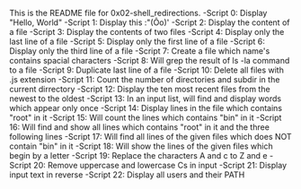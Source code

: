 This is the README file for 0x02-shell_redirections.
-Script 0: Display "Hello, World"
-Script 1: Display this :"(Ôo)'
-Script 2: Display the content of a file
-Script 3: Display the contents of two files
-Script 4: Display only the last line of a file
-Script 5: Display only the first line of a file
-Script 6: Display only the third line of a file
-Script 7: Create a file which name's contains spacial characters
-Script 8: Will grep the result of ls -la command to a file
-Script 9: Duplicate last line of a file
-Script 10: Delete all files with .js extension
-Script 11: Count the number of directories and subdir in the current dirrectory
-Script 12: Display the ten most recent files from the newest to the oldest
-Script 13: In an input list, will find and display words which appear only once
-Script 14: Display lines in the file which contains "root" in it
-Script 15: Will count the lines which contains "bin" in it
-Script 16: Will find and show all lines which contains "root" in it and the three following lines
-Script 17: Will find all lines of the given files which does NOT contain "bin" in it
-Script 18: Will show the lines of the given files which begin by a letter
-Script 19: Replace the characters A and c to Z and e
-Script 20: Remove uppercase and lowercase Cs in input
-Script 21: Display input text in reverse
-Script 22: Display all users and their PATH